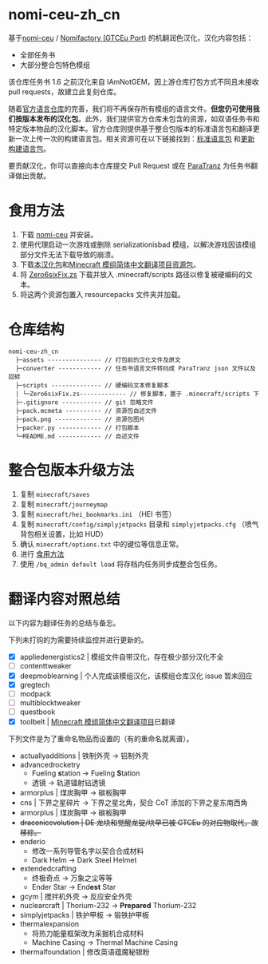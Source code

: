 # nomi-ceu-zh_cn

基于[nomi-ceu](https://github.com/Nomi-CEu/Nomi-CEu) / [Nomifactory (GTCEu Port)](https://www.curseforge.com/minecraft/modpacks/nomi-ceu) 的机翻润色汉化，汉化内容包括：

- 全部任务书
- 大部分整合包特色模组

该仓库任务书 1.6 之前汉化来自 IAmNotGEM，因上游仓库打包方式不同且未接收 pull requests，故建立此复刻仓库。

随着[官方语言仓库](https://github.com/Nomi-CEu/Nomi-CEu-Translations)的完善，我们将不再保存所有模组的语言文件。**但您仍可使用我们按版本发布的汉化包**。此外，我们提供官方仓库未包含的资源，如双语任务书和特定版本物品的汉化脚本。官方仓库则提供基于整合包版本的标准语言包和翻译更新一次上传一次的构建语言包。相关资源可在以下链接找到：[标准语言包](https://github.com/Nomi-CEu/Nomi-CEu/releases) 和[更新构建语言包](https://nightly.link/Nomi-CEu/Nomi-CEu-Translations/workflows/pushbuildpack/main?preview)。

要贡献汉化，你可以直接向本仓库提交 Pull Request 或在 [ParaTranz](https://paratranz.cn/projects/8990) 为任务书翻译做出贡献。

# 食用方法

1. 下载 [nomi-ceu](https://github.com/Nomi-CEu/Nomi-CEu/releases) 并安装。
2. 使用代理启动一次游戏或删除 serializationisbad 模组，以解决游戏因该模组部分文件无法下载导致的崩溃。
3. 下载[本汉化包](https://github.com/zero6six/nomi-ceu-zh_cn/releases)和[Minecraft 模组简体中文翻译项目资源包](https://cfpa.site/)。
4. 将 [Zero6sixFix.zs](https://github.com/zero6six/nomi-ceu-zh_cn/tree/master/scripts/Zero6sixFix.zs) 下载并放入 .minecraft/scripts 路径以修复被硬编码的文本。
5. 将这两个资源包置入 resourcepacks 文件夹并加载。 

# 仓库结构

```text
nomi-ceu-zh_cn
  ├─assets --------------- // 打包前的汉化文件及原文
  ├─converter ------------ // 任务书语言文件转码成 ParaTranz json 文件以及回转
  ├─scripts -------------- // 硬编码文本修复脚本
  │ └─Zero6sixFix.zs------------- // 修复脚本，置于 .minecraft/scripts 下
  ├─.gitignore ----------- // git 忽略文件
  ├─pack.mcmeta ---------- // 资源包自述文件
  ├─pack.png ------------- // 资源包图片
  ├─packer.py ------------ // 打包脚本
  └─README.md ------------ // 自述文件
```

# 整合包版本升级方法

1. 复制 `minecraft/saves`
2. 复制 `minecraft/journeymap`
3. 复制 `minecraft/hei_bookmarks.ini` （HEI 书签）
4. 复制 `minecraft/config/simplyjetpacks` 目录和 `simplyjetpacks.cfg` （喷气背包相关设置，比如 HUD）
5. 确认 `minecraft/options.txt` 中的键位等信息正常。
6. 进行 [食用方法](#食用方法)
7. 使用 `/bq_admin default load` 将存档内任务同步成整合包任务。

# 翻译内容对照总结

以下内容为翻译任务的总结与备忘。

下列未打钩的为需要持续监控并进行更新的。

- [x] appliedenergistics2 | 模组文件自带汉化，存在极少部分汉化不全
- [ ] contenttweaker
- [x] deepmoblearning | 个人完成该模组汉化，该模组仓库汉化 issue 暂未回应
- [x] gregtech
- [ ] modpack
- [ ] multiblocktweaker
- [ ] questbook
- [x] toolbelt | [Minecraft 模组简体中文翻译项目](https://cfpa.site/)已翻译

下列文件是为了重命名物品而设置的（有的重命名就离谱）。

- actuallyadditions | 铁制外壳 -> 铝制外壳
- advancedrocketry
    - Fueling **s**tation -> Fueling **S**tation
    - 透镜 -> 轨道镭射钻透镜
- armorplus | 煤炭胸甲 -> 碳板胸甲
- cns | 下界之星碎片 -> 下界之星北角，契合 CoT 添加的下界之星东南西角
- armorplus | 煤炭胸甲 -> 碳板胸甲
- ~~draconicevolution | DE 龙块和觉醒龙锭/块早已被 GTCEu 的对应物取代，故移除。~~
- enderio
     - 修改一系列导管名字以契合合成材料
     - Dark Helm -> Dark Steel Helmet
- extendedcrafting
     - 终极奇点 -> 万象之尘等等
     - Ender Star -> End**est** Star
- gcym | 搅拌机外壳 -> 反应安全外壳
- nuclearcraft | Thorium-232 -> **Prepared** Thorium-232
- simplyjetpacks | 铁护甲板 -> 锻铁护甲板
- thermalexpansion
     - 将热力能量框架改为采掘机合成材料
     - Machine Casing -> Thermal Machine Casing
- thermalfoundation | 修改英语蕴魔秘银粉